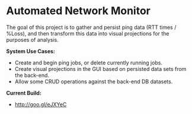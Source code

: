 # Automated Network Monitor

The goal of this project is to gather and persist ping data (RTT times / %Loss), and then transform this data into visual projections for the purposes of analysis.

**System Use Cases:**
- Create and begin ping jobs, or delete currently running jobs.
- Create visual projections in the GUI based on persisted data sets from the back-end.
- Allow some CRUD operations against the back-end DB datasets.

**Current Build:**
- http://goo.gl/eJXYeC
